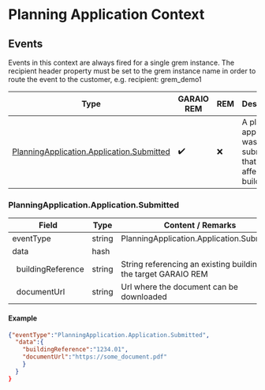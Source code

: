 # Planning Application Context

## Events

Events in this context are always fired for a single grem instance. The recipient header property must be set to the grem instance name in order to route the event to the customer, e.g. recipient: grem_demo1

Type | GARAIO REM | REM | Description
---|---|---|---
[PlanningApplication.Application.Submitted](#planningapplicationapplicationsubmitted) | :heavy_check_mark: | :x: | A planning application was submitted that may affect a building

### PlanningApplication.Application.Submitted

Field | Type | Content / Remarks
---|---|---
eventType | string | PlanningApplication.Application.Submitted
data | hash |
&nbsp;&nbsp;buildingReference | string | String referencing an existing building in the target GARAIO REM |
&nbsp;&nbsp;documentUrl | string | Url where the document can be downloaded |

#### Example

```json
{"eventType":"PlanningApplication.Application.Submitted",
  "data":{
    "buildingReference":"1234.01",
    "documentUrl":"https://some_document.pdf"
    }
  }
}
```
